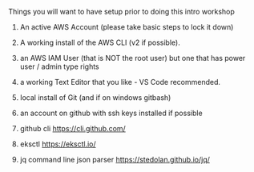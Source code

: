 
Things you will want to have setup prior to doing this intro workshop


1. An active AWS Account (please take basic steps to lock it down)

2.  A working install of the AWS CLI (v2 if possible).

3.  an AWS IAM User (that is NOT the root user) but one that has power user / admin  type rights

4.  a working Text Editor that you like - VS Code recommended.

5. local install of Git (and if on windows gitbash)

6. an account on github with ssh keys installed if possible

7. github cli  https://cli.github.com/

8. eksctl https://eksctl.io/

9. jq command line json parser https://stedolan.github.io/jq/